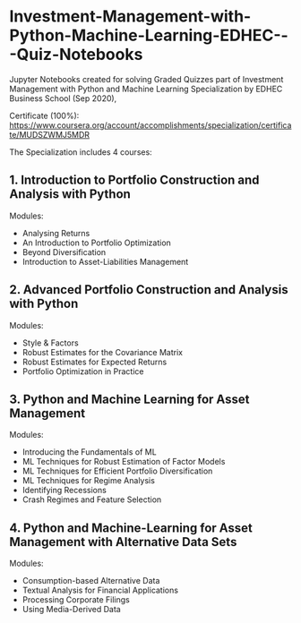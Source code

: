 # Investment-Management-with-Python-Machine-Learning-EDHEC---Quiz-Notebooks
Jupyter Notebooks created for solving Graded Quizzes part of Investment Management with Python and Machine Learning Specialization by EDHEC Business School (Sep 2020), 

Certificate (100%): https://www.coursera.org/account/accomplishments/specialization/certificate/MUDSZWMJ5MDR

The Specialization includes 4 courses:

## 1.	Introduction to Portfolio Construction and Analysis with Python
Modules: 
- Analysing Returns
- An Introduction to Portfolio Optimization
- Beyond Diversification 
- Introduction to Asset-Liabilities Management

## 2.	Advanced Portfolio Construction and Analysis with Python
Modules: 
- Style & Factors
- Robust Estimates for the Covariance Matrix 
- Robust Estimates for Expected Returns
- Portfolio Optimization in Practice

## 3.	Python and Machine Learning for Asset Management
Modules: 
- Introducing the Fundamentals of ML
- ML Techniques for Robust Estimation of Factor Models
- ML Techniques for Efficient Portfolio Diversification
- ML Techniques for Regime Analysis
- Identifying Recessions
- Crash Regimes and Feature Selection

## 4.	Python and Machine-Learning for Asset Management with Alternative Data Sets
Modules: 
- Consumption-based Alternative Data
- Textual Analysis for Financial Applications
- Processing Corporate Filings
- Using Media-Derived Data
